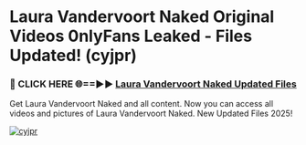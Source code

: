 # Laura Vandervoort Naked Original Videos 0nlyFans Leaked - Files Updated! (cyjpr)

<h3>🔴 CLICK HERE 🌐==►► <a href="https://tinyurl.com/up5wt9bj" rel="nofollow">Laura Vandervoort Naked Updated Files</a></h3>

Get Laura Vandervoort Naked and all content. Now you can access all videos and pictures of Laura Vandervoort Naked. New Updated Files 2025!

[![cyjpr](https://i.imgur.com/ABiUzMV.gif)](https://tinyurl.com/up5wt9bj)
